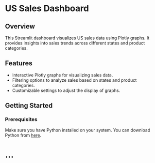 # US Sales Dashboard

## Overview
This Streamlit dashboard visualizes US sales data using Plotly graphs. It provides insights into sales trends across different states and product categories.

## Features
- Interactive Plotly graphs for visualizing sales data.
- Filtering options to analyze sales based on states and product categories.
- Customizable settings to adjust the display of graphs.

## Getting Started
### Prerequisites
Make sure you have Python installed on your system. You can download Python from [here](https://www.python.org/downloads/).

# ...
